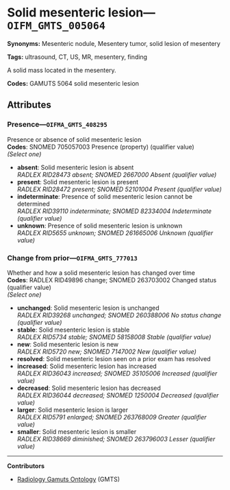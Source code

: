 # Solid mesenteric lesion—`OIFM_GMTS_005064`

**Synonyms:** Mesenteric nodule, Mesentery tumor, solid lesion of mesentery

**Tags:** ultrasound, CT, US, MR, mesentery, finding

A solid mass located in the mesentery.

**Codes:** GAMUTS 5064 solid mesenteric lesion

## Attributes

### Presence—`OIFMA_GMTS_408295`

Presence or absence of solid mesenteric lesion  
**Codes**: SNOMED 705057003 Presence (property) (qualifier value)  
*(Select one)*

- **absent**: Solid mesenteric lesion is absent  
_RADLEX RID28473 absent; SNOMED 2667000 Absent (qualifier value)_
- **present**: Solid mesenteric lesion is present  
_RADLEX RID28472 present; SNOMED 52101004 Present (qualifier value)_
- **indeterminate**: Presence of solid mesenteric lesion cannot be determined  
_RADLEX RID39110 indeterminate; SNOMED 82334004 Indeterminate (qualifier value)_
- **unknown**: Presence of solid mesenteric lesion is unknown  
_RADLEX RID5655 unknown; SNOMED 261665006 Unknown (qualifier value)_

### Change from prior—`OIFMA_GMTS_777013`

Whether and how a solid mesenteric lesion has changed over time  
**Codes**: RADLEX RID49896 change; SNOMED 263703002 Changed status (qualifier value)  
*(Select one)*

- **unchanged**: Solid mesenteric lesion is unchanged  
_RADLEX RID39268 unchanged; SNOMED 260388006 No status change (qualifier value)_
- **stable**: Solid mesenteric lesion is stable  
_RADLEX RID5734 stable; SNOMED 58158008 Stable (qualifier value)_
- **new**: Solid mesenteric lesion is new  
_RADLEX RID5720 new; SNOMED 7147002 New (qualifier value)_
- **resolved**: Solid mesenteric lesion seen on a prior exam has resolved  
- **increased**: Solid mesenteric lesion has increased  
_RADLEX RID36043 increased; SNOMED 35105006 Increased (qualifier value)_
- **decreased**: Solid mesenteric lesion has decreased  
_RADLEX RID36044 decreased; SNOMED 1250004 Decreased (qualifier value)_
- **larger**: Solid mesenteric lesion is larger  
_RADLEX RID5791 enlarged; SNOMED 263768009 Greater (qualifier value)_
- **smaller**: Solid mesenteric lesion is smaller  
_RADLEX RID38669 diminished; SNOMED 263796003 Lesser (qualifier value)_

---

**Contributors**

- [Radiology Gamuts Ontology](https://gamuts.net/) (GMTS)